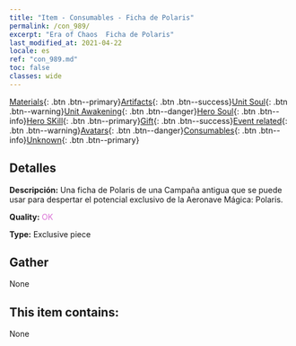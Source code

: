 ```yaml
---
title: "Item - Consumables - Ficha de Polaris"
permalink: /con_989/
excerpt: "Era of Chaos  Ficha de Polaris"
last_modified_at: 2021-04-22
locale: es
ref: "con_989.md"
toc: false
classes: wide
---
```

 [Materials](/ItemsES/){: .btn .btn--primary}[Artifacts](/ItemsES/Artifacts/){: .btn .btn--success}[Unit Soul](/ItemsES/UnitSoul/){: .btn .btn--warning}[Unit Awakening](/ItemsES/UnitAwakening/){: .btn .btn--danger}[Hero Soul](/ItemsES/HeroSoul/){: .btn .btn--info}[Hero SKill](/ItemsES/HeroSkill/){: .btn .btn--primary}[Gift](/ItemsES/Gift/){: .btn .btn--success}[Event related](/ItemsES/Events/){: .btn .btn--warning}[Avatars](/ItemsES/Avatars/){: .btn .btn--danger}[Consumables](/ItemsES/Consumables/){: .btn .btn--info}[Unknown](/ItemsES/Unknown/){: .btn .btn--primary}

## Detalles
 **Descripción:** Una ficha de Polaris de una Campaña antigua que se puede usar para despertar el potencial exclusivo de la Aeronave Mágica: Polaris.

 **Quality:** <span style="color: #DA70D6">OK</span>

 **Type:** Exclusive piece

## Gather

  None

## This item contains:

  None

